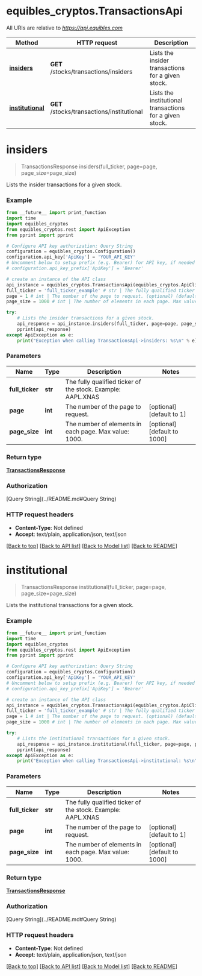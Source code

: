 # equibles_cryptos.TransactionsApi

All URIs are relative to *https://api.equibles.com*

Method | HTTP request | Description
------------- | ------------- | -------------
[**insiders**](TransactionsApi.md#insiders) | **GET** /stocks/transactions/insiders | Lists the insider transactions for a given stock.
[**institutional**](TransactionsApi.md#institutional) | **GET** /stocks/transactions/institutional | Lists the institutional transactions for a given stock.

# **insiders**
> TransactionsResponse insiders(full_ticker, page=page, page_size=page_size)

Lists the insider transactions for a given stock.

### Example
```python
from __future__ import print_function
import time
import equibles_cryptos
from equibles_cryptos.rest import ApiException
from pprint import pprint

# Configure API key authorization: Query String
configuration = equibles_cryptos.Configuration()
configuration.api_key['ApiKey'] = 'YOUR_API_KEY'
# Uncomment below to setup prefix (e.g. Bearer) for API key, if needed
# configuration.api_key_prefix['ApiKey'] = 'Bearer'

# create an instance of the API class
api_instance = equibles_cryptos.TransactionsApi(equibles_cryptos.ApiClient(configuration))
full_ticker = 'full_ticker_example' # str | The fully qualified ticker of the stock. Example: AAPL.XNAS
page = 1 # int | The number of the page to request. (optional) (default to 1)
page_size = 1000 # int | The number of elements in each page. Max value: 1000. (optional) (default to 1000)

try:
    # Lists the insider transactions for a given stock.
    api_response = api_instance.insiders(full_ticker, page=page, page_size=page_size)
    pprint(api_response)
except ApiException as e:
    print("Exception when calling TransactionsApi->insiders: %s\n" % e)
```

### Parameters

Name | Type | Description  | Notes
------------- | ------------- | ------------- | -------------
 **full_ticker** | **str**| The fully qualified ticker of the stock. Example: AAPL.XNAS | 
 **page** | **int**| The number of the page to request. | [optional] [default to 1]
 **page_size** | **int**| The number of elements in each page. Max value: 1000. | [optional] [default to 1000]

### Return type

[**TransactionsResponse**](TransactionsResponse.md)

### Authorization

[Query String](../README.md#Query String)

### HTTP request headers

 - **Content-Type**: Not defined
 - **Accept**: text/plain, application/json, text/json

[[Back to top]](#) [[Back to API list]](../README.md#documentation-for-api-endpoints) [[Back to Model list]](../README.md#documentation-for-models) [[Back to README]](../README.md)

# **institutional**
> TransactionsResponse institutional(full_ticker, page=page, page_size=page_size)

Lists the institutional transactions for a given stock.

### Example
```python
from __future__ import print_function
import time
import equibles_cryptos
from equibles_cryptos.rest import ApiException
from pprint import pprint

# Configure API key authorization: Query String
configuration = equibles_cryptos.Configuration()
configuration.api_key['ApiKey'] = 'YOUR_API_KEY'
# Uncomment below to setup prefix (e.g. Bearer) for API key, if needed
# configuration.api_key_prefix['ApiKey'] = 'Bearer'

# create an instance of the API class
api_instance = equibles_cryptos.TransactionsApi(equibles_cryptos.ApiClient(configuration))
full_ticker = 'full_ticker_example' # str | The fully qualified ticker of the stock. Example: AAPL.XNAS
page = 1 # int | The number of the page to request. (optional) (default to 1)
page_size = 1000 # int | The number of elements in each page. Max value: 1000. (optional) (default to 1000)

try:
    # Lists the institutional transactions for a given stock.
    api_response = api_instance.institutional(full_ticker, page=page, page_size=page_size)
    pprint(api_response)
except ApiException as e:
    print("Exception when calling TransactionsApi->institutional: %s\n" % e)
```

### Parameters

Name | Type | Description  | Notes
------------- | ------------- | ------------- | -------------
 **full_ticker** | **str**| The fully qualified ticker of the stock. Example: AAPL.XNAS | 
 **page** | **int**| The number of the page to request. | [optional] [default to 1]
 **page_size** | **int**| The number of elements in each page. Max value: 1000. | [optional] [default to 1000]

### Return type

[**TransactionsResponse**](TransactionsResponse.md)

### Authorization

[Query String](../README.md#Query String)

### HTTP request headers

 - **Content-Type**: Not defined
 - **Accept**: text/plain, application/json, text/json

[[Back to top]](#) [[Back to API list]](../README.md#documentation-for-api-endpoints) [[Back to Model list]](../README.md#documentation-for-models) [[Back to README]](../README.md)

